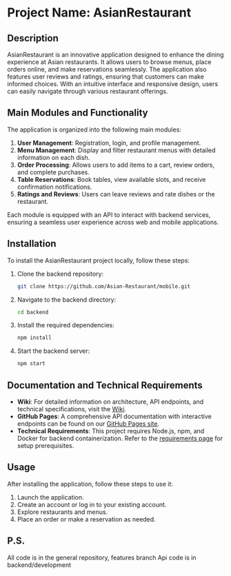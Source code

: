 # Project Name: AsianRestaurant

## Description
AsianRestaurant is an innovative application designed to enhance the dining experience at Asian restaurants. It allows users to browse menus, place orders online, and make reservations seamlessly. The application also features user reviews and ratings, ensuring that customers can make informed choices. With an intuitive interface and responsive design, users can easily navigate through various restaurant offerings.

## Main Modules and Functionality
The application is organized into the following main modules:
1. **User Management**: Registration, login, and profile management.
2. **Menu Management**: Display and filter restaurant menus with detailed information on each dish.
3. **Order Processing**: Allows users to add items to a cart, review orders, and complete purchases.
4. **Table Reservations**: Book tables, view available slots, and receive confirmation notifications.
5. **Ratings and Reviews**: Users can leave reviews and rate dishes or the restaurant.

Each module is equipped with an API to interact with backend services, ensuring a seamless user experience across web and mobile applications.

## Installation

To install the AsianRestaurant project locally, follow these steps:

1. Clone the backend repository:
   ```bash
   git clone https://github.com/Asian-Restaurant/mobile.git
   ```
2. Navigate to the backend directory:
   ```bash
   cd backend
   ```
3. Install the required dependencies:
   ```bash
   npm install
   ```
4. Start the backend server:
   ```bash
   npm start
   ```

## Documentation and Technical Requirements
- **Wiki**: For detailed information on architecture, API endpoints, and technical specifications, visit the [Wiki](https://github.com/Asian-Restaurant/general/wiki).
- **GitHub Pages**: A comprehensive API documentation with interactive endpoints can be found on our [GitHub Pages site](https://asian-restaurant.github.io/general).
- **Technical Requirements**: This project requires Node.js, npm, and Docker for backend containerization. Refer to the [requirements page](https://github.com/Asian-Restaurant/general/wiki/Requirements) for setup prerequisites.

## Usage
After installing the application, follow these steps to use it:
1. Launch the application.
2. Create an account or log in to your existing account.
3. Explore restaurants and menus.
4. Place an order or make a reservation as needed.

## P.S.
All code is in the general repository, features branch
Api code is in backend/development
